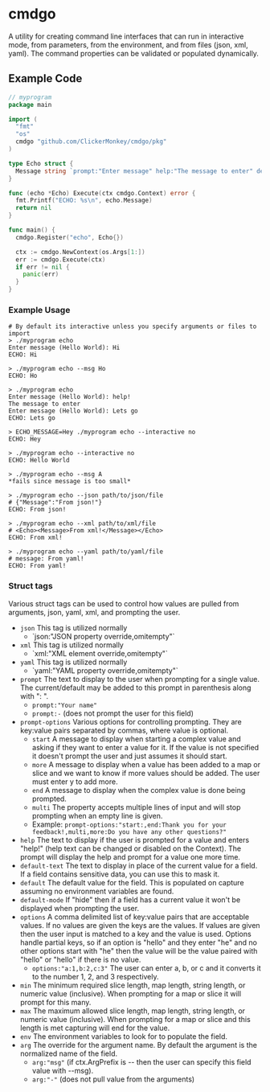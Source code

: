 # cmdgo
A utility for creating command line interfaces that can run in interactive mode, from parameters, from the environment, and from files (json, xml, yaml). The command properties can be validated or populated dynamically.

## Example Code

```go
// myprogram
package main

import (
  "fmt"
  "os"
  cmdgo "github.com/ClickerMonkey/cmdgo/pkg"
)

type Echo struct {
  Message string `prompt:"Enter message" help:"The message to enter" default:"Hello World" min:"2" env:"ECHO_MESSAGE" arg:"msg"`
}

func (echo *Echo) Execute(ctx cmdgo.Context) error {
  fmt.Printf("ECHO: %s\n", echo.Message)
  return nil
}

func main() {
  cmdgo.Register("echo", Echo{})

  ctx := cmdgo.NewContext(os.Args[1:])
  err := cmdgo.Execute(ctx)
  if err != nil {
    panic(err)
  }
}
```

### Example Usage

```
# By default its interactive unless you specify arguments or files to import
> ./myprogram echo
Enter message (Hello World): Hi
ECHO: Hi

> ./myprogram echo --msg Ho
ECHO: Ho

> ./myprogram echo
Enter message (Hello World): help!
The message to enter
Enter message (Hello World): Lets go
ECHO: Lets go

> ECHO_MESSAGE=Hey ./myprogram echo --interactive no
ECHO: Hey

> ./myprogram echo --interactive no
ECHO: Hello World

> ./myprogram echo --msg A
*fails since message is too small*

> ./myprogram echo --json path/to/json/file
# {"Message":"From json!"}
ECHO: From json!

> ./myprogram echo --xml path/to/xml/file
# <Echo><Message>From xml!</Message></Echo>
ECHO: From xml!

> ./myprogram echo --yaml path/to/yaml/file
# message: From yaml!
ECHO: From yaml!
```

### Struct tags
Various struct tags can be used to control how values are pulled from arguments, json, yaml, xml, and prompting the user.

- `json` This tag is utilized normally
  - \`json:"JSON property override,omitempty"`
- `xml` This tag is utilized normally
  - \`xml:"XML element override,omitempty"`
- `yaml` This tag is utilized normally
  - \`yaml:"YAML property override,omitempty"`
- `prompt` The text to display to the user when prompting for a single value. The current/default may be added to this prompt in parenthesis along with ": ".
  - `prompt:"Your name"`
  - `prompt:-` (does not prompt the user for this field)
- `prompt-options` Various options for controlling prompting. They are key:value pairs separated by commas, where value is optional.
  - `start` A message to display when starting a complex value and asking if they want to enter a value for it. If the value is not specified it doesn't prompt the user and just assumes it should start.
  - `more` A message to display when a value has been added to a map or slice and we want to know if more values should be added. The user must enter y to add more.
  - `end` A message to display when the complex value is done being prompted.
  - `multi` The property accepts multiple lines of input and will stop prompting when an empty line is given.
  - Example: `prompt-options:"start:,end:Thank you for your feedback!,multi,more:Do you have any other questions?"`
- `help` The text to display if the user is prompted for a value and enters "help!" (help text can be changed or disabled on the Context). The prompt will display the help and prompt for a value one more time.
- `default-text` The text to display in place of the current value for a field. If a field contains sensitive data, you can use this to mask it.
- `default` The default value for the field. This is populated on capture assuming no environment variables are found.
- `default-mode` If "hide" then if a field has a current value it won't be displayed when prompting the user.
- `options` A comma delimited list of key:value pairs that are acceptable values. If no values are given the keys are the values. If values are given then the user input is matched to a key and the value is used. Options handle partial keys, so if an option is "hello" and they enter "he" and no other options start with "he" then the value will be the value paired with "hello" or "hello" if there is no value.
  - `options:"a:1,b:2,c:3"` The user can enter a, b, or c and it converts it to the number 1, 2, and 3 respectively.
- `min` The minimum required slice length, map length, string length, or numeric value (inclusive). When prompting for a map or slice it will prompt for this many.
- `max` The maximum allowed slice length, map length, string length, or numeric value (inclusive). When prompting for a map or slice and this length is met capturing will end for the value.
- `env` The environment variables to look for to populate the field.
- `arg` The override for the argument name. By default the argument is the normalized name of the field.
  - `arg:"msg"` (if ctx.ArgPrefix is -- then the user can specify this field value with --msg).
  - `arg:"-"` (does not pull value from the arguments)